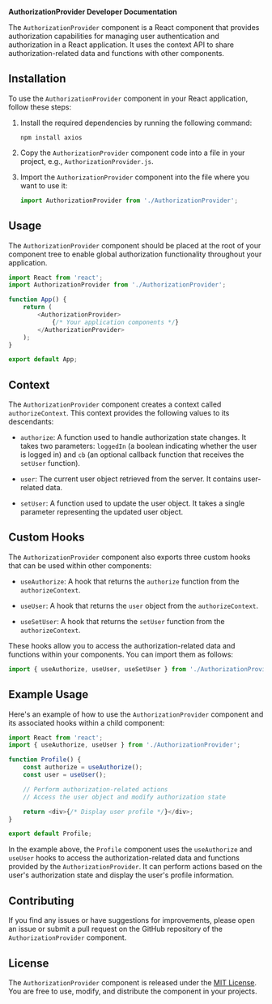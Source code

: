 **AuthorizationProvider Developer Documentation**

The `AuthorizationProvider` component is a React component that provides authorization capabilities for managing user authentication and authorization in a React application. It uses the context API to share authorization-related data and functions with other components.

## Installation

To use the `AuthorizationProvider` component in your React application, follow these steps:

1. Install the required dependencies by running the following command:

    ```shell
    npm install axios
    ```

2. Copy the `AuthorizationProvider` component code into a file in your project, e.g., `AuthorizationProvider.js`.

3. Import the `AuthorizationProvider` component into the file where you want to use it:

    ```javascript
    import AuthorizationProvider from './AuthorizationProvider';
    ```

## Usage

The `AuthorizationProvider` component should be placed at the root of your component tree to enable global authorization functionality throughout your application.

```javascript
import React from 'react';
import AuthorizationProvider from './AuthorizationProvider';

function App() {
    return (
        <AuthorizationProvider>
            {/* Your application components */}
        </AuthorizationProvider>
    );
}

export default App;
```

## Context

The `AuthorizationProvider` component creates a context called `authorizeContext`. This context provides the following values to its descendants:

-   `authorize`: A function used to handle authorization state changes. It takes two parameters: `loggedIn` (a boolean indicating whether the user is logged in) and `cb` (an optional callback function that receives the `setUser` function).

-   `user`: The current user object retrieved from the server. It contains user-related data.

-   `setUser`: A function used to update the user object. It takes a single parameter representing the updated user object.

## Custom Hooks

The `AuthorizationProvider` component also exports three custom hooks that can be used within other components:

-   `useAuthorize`: A hook that returns the `authorize` function from the `authorizeContext`.

-   `useUser`: A hook that returns the `user` object from the `authorizeContext`.

-   `useSetUser`: A hook that returns the `setUser` function from the `authorizeContext`.

These hooks allow you to access the authorization-related data and functions within your components. You can import them as follows:

```javascript
import { useAuthorize, useUser, useSetUser } from './AuthorizationProvider';
```

## Example Usage

Here's an example of how to use the `AuthorizationProvider` component and its associated hooks within a child component:

```javascript
import React from 'react';
import { useAuthorize, useUser } from './AuthorizationProvider';

function Profile() {
    const authorize = useAuthorize();
    const user = useUser();

    // Perform authorization-related actions
    // Access the user object and modify authorization state

    return <div>{/* Display user profile */}</div>;
}

export default Profile;
```

In the example above, the `Profile` component uses the `useAuthorize` and `useUser` hooks to access the authorization-related data and functions provided by the `AuthorizationProvider`. It can perform actions based on the user's authorization state and display the user's profile information.

## Contributing

If you find any issues or have suggestions for improvements, please open an issue or submit a pull request on the GitHub repository of the `AuthorizationProvider` component.

## License

The `AuthorizationProvider` component is released under the [MIT License](https://opensource.org/licenses/MIT). You are free to use, modify, and distribute the component in your projects.
